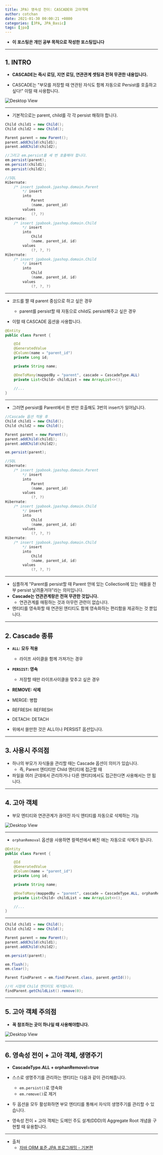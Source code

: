 ```yaml
---
title: JPA) 영속성 전이: CASCADE와 고아객체
author: cotchan 
date: 2021-01-30 00:00:21 +0800 
categories: [JPA, JPA_Basic]
tags: [jpa] 
---
```


+ **이 포스팅은 개인 공부 목적으로 작성한 포스팅입니다**

---

## 1. INTRO

+ **CASCADE는 즉시 로딩, 지연 로딩, 연관관계 셋팅과 전혀 무관한 내용입니다.**

+ CASCADE는 "부모를 저장할 때 연관된 자식도 함께 자동으로 Persist를 호출하고싶다!" 이럴 때 사용합니다.

![Desktop View](/assets/img/post/jpa/2021-01-30-jpa-cascade-01.png)


---

+ 기본적으로는 parent, child를 각 각 persist 해줘야 합니다.

```java
Child child1 = new Child();
Child child2 = new Child();

Parent parent = new Parent();
parent.addChild(child1);
parent.addChild(child2);

//그리고 em.persist를 세 번 호출해야 합니다.
em.persist(parent);
em.persist(child1);
em.persist(child2);
```

```java
//SQL
Hibernate: 
    /* insert jpabook.jpashop.domain.Parent
        */ insert 
        into
            Parent
            (name, parent_id) 
        values
            (?, ?)
Hibernate: 
    /* insert jpabook.jpashop.domain.Child
        */ insert 
        into
            Child
            (name, parent_id, id) 
        values
            (?, ?, ?)
Hibernate: 
    /* insert jpabook.jpashop.domain.Child
        */ insert 
        into
            Child
            (name, parent_id, id) 
        values
            (?, ?, ?)
```

---

+ 코드를 짤 때 parent 중심으로 하고 싶은 경우
  + parent를 persist할 때 자동으로 child도 persist해주고 싶은 경우

+ 이럴 때 CASCADE 옵션을 사용합니다.

```java
@Entity
public class Parent {

    @Id
    @GeneratedValue
    @Column(name = "parent_id")
    private Long id;

    private String name;

    @OneToMany(mappedBy = "parent", cascade = CascadeType.ALL)
    private List<Child> childList = new ArrayList<>();
    
    //...
}
```

---

+ 그러면 persist를 Parent에서 한 번만 호출해도 3번의 insert가 일어납니다.

```java
//Cascade 옵션 적용 후
Child child1 = new Child();
Child child2 = new Child();

Parent parent = new Parent();
parent.addChild(child1);
parent.addChild(child2);

em.persist(parent);
```

```java
//SQL
Hibernate: 
    /* insert jpabook.jpashop.domain.Parent
        */ insert 
        into
            Parent
            (name, parent_id) 
        values
            (?, ?)
Hibernate: 
    /* insert jpabook.jpashop.domain.Child
        */ insert 
        into
            Child
            (name, parent_id, id) 
        values
            (?, ?, ?)
Hibernate: 
    /* insert jpabook.jpashop.domain.Child
        */ insert 
        into
            Child
            (name, parent_id, id) 
        values
            (?, ?, ?)
```

---

+ 심플하게 "Parent를 persist할 때 Parent 안에 있는 Collection에 있는 애들을 전부 persist 날려줄거야"라는 의미입니다.
+ **Cascade는 연관관계랑은 전혀 무관한 것입니다.**
  + 연관관계를 매핑하는 것과 아무런 관련이 없습니다.
+ 엔티티를 영속화할 때 연관된 엔티티도 함께 영속화하는 편리함을 제공하는 것 뿐입니다.

---

## 2. Cascade 종류

+ **`ALL`: 모두 적용**
  + 라이프 사이클을 함께 가져가는 경우
+ **`PERSIST`: 영속**
  + 저장할 때만 라이프사이클을 맞추고 싶은 경우
+ **REMOVE: 삭제**
+ MERGE: 병합
+ REFRESH: REFRESH
+ DETACH: DETACH


+ 위에서 쓸만한 것은 ALL이나 PERSIST 옵션입니다.

---

## 3. 사용시 주의점

+ 하나의 부모가 자식들을 관리할 때는 Cascade 옵션이 의미가 있습니다.
  + 즉, Parent 엔티티만 Child 엔티티에 접근할 때
+ 파일을 여러 군데에서 관리하거나 다른 엔티티에서도 접근한다면 사용해서는 안 됩니다.


---

## 4. 고아 객체

+ 부모 엔티티와 연관관계가 끊어진 자식 엔티티를 자동으로 삭제하는 기능

![Desktop View](/assets/img/post/jpa/2021-01-30-jpa-cascade-02.png)

---

+ `orphanRemoval` 옵션을 사용하면 컬렉션에서 빠진 애는 자동으로 삭제가 됩니다.

```java
@Entity
public class Parent {

    @Id
    @GeneratedValue
    @Column(name = "parent_id")
    private Long id;

    private String name;

    @OneToMany(mappedBy = "parent", cascade = CascadeType.ALL, orphanRemoval = true)
    private List<Child> childList = new ArrayList<>();

    //...
}
```

---

```java
Child child1 = new Child();
Child child2 = new Child();

Parent parent = new Parent();
parent.addChild(child1);
parent.addChild(child2);

em.persist(parent);

em.flush();
em.clear();

Parent findParent = em.find(Parent.class, parent.getId());

//이 시점에 Child 엔티티도 제거됩니다.            
findParent.getChildList().remove(0);
```

---

## 5. 고아 객체 주의점

+ **꼭 참조하는 곳이 하나일 때 사용해야합니다.**

![Desktop View](/assets/img/post/jpa/2021-01-30-jpa-cascade-03.png)


---

## 6. 영속성 전이 + 고아 객체, 생명주기

+ **CascadeType.ALL + orphanRemovel=true**
+ 스스로 생명주기를 관리하는 엔티티는 다음과 같이 관리해줍니다.
  + `em.persist()`로 영속화
  + `em.remove()`로 제거

+ 두 옵션을 모두 활성화하면 부모 엔티티를 통해서 자식의 생명주기를 관리할 수 있습니다.
+ 영속성 전이 + 고아 객체는 도메인 주도 설계(DDD)의 Aggregate Root 개념을 구현할 때 유용합니다.



---

+ 출처
    + [자바 ORM 표준 JPA 프로그래밍 - 기본편](https://www.inflearn.com/course/ORM-JPA-Basic)
